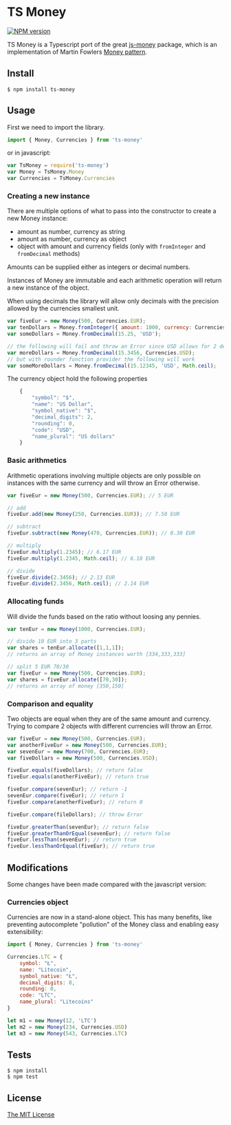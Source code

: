 # TS Money

[![NPM version][npm-image]][npm-url]

TS Money is a Typescript port of the great [js-money](https://www.npmjs.com/package/js-money) package, which is an implementation of Martin Fowlers [Money pattern](http://martinfowler.com/eaaCatalog/money.html). 

## Install

    $ npm install ts-money


## Usage

First we need to import the library.

```javascript
import { Money, Currencies } from 'ts-money'
```

or in javascript:

```javascript
var TsMoney = require('ts-money')
var Money = TsMoney.Money
var Currencies = TsMoney.Currencies
```

### Creating a new instance

There are multiple options of what to pass into the constructor to create a new Money instance:
* amount as number, currency as string
* amount as number, currency as object
* object with amount and currency fields (only with `fromInteger` and `fromDecimal` methods)

Amounts can be supplied either as integers or decimal numbers.

Instances of Money are immutable and each arithmetic operation will return a new instance of the object.

When using decimals the library will allow only decimals with the precision allowed by the currencies smallest unit.

```javascript
var fiveEur = new Money(500, Currencies.EUR);
var tenDollars = Money.fromInteger({ amount: 1000, currency: Currencies.USD });
var someDollars = Money.fromDecimal(15.25, 'USD');

// the following will fail and throw an Error since USD allows for 2 decimals
var moreDollars = Money.fromDecimal(15.3456, Currencies.USD);
// but with rounder function provider the following will work
var someMoreDollars = Money.fromDecimal(15.12345, 'USD', Math.ceil);
```

The currency object hold the following properties

```javascript
    {
        "symbol": "$",
        "name": "US Dollar",
        "symbol_native": "$",
        "decimal_digits": 2,
        "rounding": 0,
        "code": "USD",
        "name_plural": "US dollars"
    }
```

### Basic arithmetics

Arithmetic operations involving multiple objects are only possible on instances with the same currency and will throw an Error otherwise.

```javascript
var fiveEur = new Money(500, Currencies.EUR); // 5 EUR

// add
fiveEur.add(new Money(250, Currencies.EUR)); // 7.50 EUR

// subtract 
fiveEur.subtract(new Money(470, Currencies.EUR)); // 0.30 EUR

// multiply
fiveEur.multiply(1.2345); // 6.17 EUR
fiveEur.multiply(1.2345, Math.ceil); // 6.18 EUR

// divide 
fiveEur.divide(2.3456); // 2.13 EUR
fiveEur.divide(2.3456, Math.ceil); // 2.14 EUR
```

### Allocating funds

Will divide the funds based on the ratio without loosing any pennies. 

```javascript
var tenEur = new Money(1000, Currencies.EUR);

// divide 10 EUR into 3 parts
var shares = tenEur.allocate([1,1,1]); 
// returns an array of Money instances worth [334,333,333]

// split 5 EUR 70/30
var fiveEur = new Money(500, Currencies.EUR);
var shares = fiveEur.allocate([70,30]);
// returns an array of money [350,150]

```

### Comparison and equality

Two objects are equal when they are of the same amount and currency.
Trying to compare 2 objects with different currencies will throw an Error.

```javascript
var fiveEur = new Money(500, Currencies.EUR);
var anotherFiveEur = new Money(500, Currencies.EUR);
var sevenEur = new Money(700, Currencies.EUR);
var fiveDollars = new Money(500, Currencies.USD);

fiveEur.equals(fiveDollars); // return false
fiveEur.equals(anotherFiveEur); // return true

fiveEur.compare(sevenEur); // return -1
sevenEur.compare(fiveEur); // return 1
fiveEur.compare(anotherFiveEur); // return 0

fiveEur.compare(fileDollars); // throw Error

fiveEur.greaterThan(sevenEur); // return false
fiveEur.greaterThanOrEqual(sevenEur); // return false
fiveEur.lessThan(sevenEur); // return true
fiveEur.lessThanOrEqual(fiveEur); // return true
```


## Modifications

Some changes have been made compared with the javascript version:

### Currencies object

Currencies are now in a stand-alone object. This has many benefits, like preventing autocomplete "pollution" of the Money class and enabling easy extensibility:

```javascript
import { Money, Currencies } from 'ts-money'

Currencies.LTC = {
    symbol: "Ł",
    name: "Litecoin",
    symbol_native: "Ł",
    decimal_digits: 8,
    rounding: 0,
    code: "LTC",
    name_plural: "Litecoins"    
}

let m1 = new Money(12, 'LTC')
let m2 = new Money(234, Currencies.USD)
let m3 = new Money(543, Currencies.LTC)

```


## Tests

    $ npm install
    $ npm test

## License

[The MIT License](http://opensource.org/licenses/MIT)

[npm-url]: https://npmjs.org/package/ts-money
[npm-image]: http://img.shields.io/npm/v/ts-money.svg